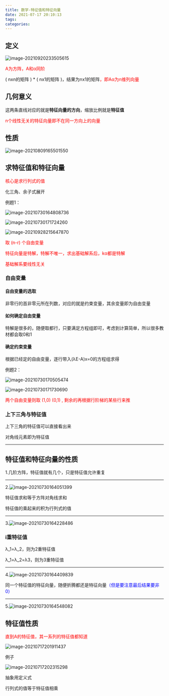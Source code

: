 ```yaml
---
title: 数学-特征值和特征向量
date: 2021-07-17 20:10:13
tags:
categories:
---
```


## 定义

![image-20210920233505615](https://picgo-freejim.oss-cn-beijing.aliyuncs.com/to_upload/image-20210920233505615.png)

<font color=red>A为方阵，A和α同阶</font>

( nxn的矩阵 ) * ( nx1的矩阵 )，结果为nx1的矩阵<font color=red>，即Aα为n维列向量</font>



## 几何意义

这两条直线对应的就是**特征向量的方向**，缩放比例就是**特征值**

<font color=red>n个线性无关的特征向量即不在同一方向上的向量</font>





## 性质

![image-20210809165501550](https://picgo-freejim.oss-cn-beijing.aliyuncs.com/to_upload/image-20210809165501550.png)



## 求特征值和特征向量

<font color=red>核心是求行列式的值</font>

化三角、余子式展开

例题1：

![image-20210730164808736](https://picgo-freejim.oss-cn-beijing.aliyuncs.com/to_upload/image-20210730164808736.png)

![image-20210730171724260](https://picgo-freejim.oss-cn-beijing.aliyuncs.com/to_upload/image-20210730171724260.png)



![image-20210928215647870](https://picgo-freejim.oss-cn-beijing.aliyuncs.com/to_upload/image-20210928215647870.png)

<font color=red>取 (n-r) 个自由变量</font>

<font color=red>特征向量是特解，特解不唯一，求出基础解系后，kα都是特解</font>

<font color=red>基础解系要线性无关</font>





### 自由变量

#### 自由变量的选取

非零行的首非零元所在列数，对应的就是约束变量，其余变量即为自由变量



#### 如何确定自由变量

特解是很多的，随便取都行，只要满足方程组即可，考虑到计算简单，所以很多教材都会取0和1



#### 确定约束变量

根据已经定的自由变量，逐行带入(λE-A)x=0的方程组求得



例题2：

![image-20210730170505474](https://picgo-freejim.oss-cn-beijing.aliyuncs.com/to_upload/image-20210730170505474.png)

![image-20210730171730690](https://picgo-freejim.oss-cn-beijing.aliyuncs.com/to_upload/image-20210730171730690.png)

<font color=red>两个自由变量则取 (1,0) (0,1) , 剩余的再根据行阶梯的某些行来推</font>



### 上下三角与特征值

上下三角的特征值可以直接看出来

对角线元素即为特征值



---

## 特征值和特征向量的性质

1.几阶方阵，特征值就有几个，只是特征值允许重复

---

2.![image-20210730164051399](https://picgo-freejim.oss-cn-beijing.aliyuncs.com/to_upload/image-20210730164051399.png)

特征值求和等于方阵对角线求和

特征值的乘起来的积为行列式的值

---

3.![image-20210730164228486](https://picgo-freejim.oss-cn-beijing.aliyuncs.com/to_upload/image-20210730164228486.png)

### i重特征值

λ_1=λ_2，则为2重特征值

λ_1=λ_2=λ3，则为3重特征值

---

4.![image-20210730164409839](https://picgo-freejim.oss-cn-beijing.aliyuncs.com/to_upload/image-20210730164409839.png)

同一个特征值的特征向量，随便折腾都还是特征向量<font color=blue>（但是要注意最后结果要非0）</font>

---

5.![image-20210730164548082](https://picgo-freejim.oss-cn-beijing.aliyuncs.com/to_upload/image-20210730164548082.png)



## 特征值性质

<font color=red>直到A的特征值，其一系列的特征值都知道</font>

![image-20210717201911437](https://picgo-freejim.oss-cn-beijing.aliyuncs.com/to_upload/image-20210717201911437.png)

例子

![image-20210717202315298](https://picgo-freejim.oss-cn-beijing.aliyuncs.com/to_upload/image-20210717202315298.png)



抽象用定义式

行列式的值等于特征值相乘